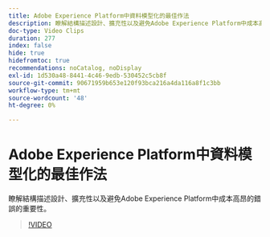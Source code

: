 ```yaml
---
title: Adobe Experience Platform中資料模型化的最佳作法
description: 瞭解結構描述設計、擴充性以及避免Adobe Experience Platform中成本高昂的錯誤的重要性。
doc-type: Video Clips
duration: 277
index: false
hide: true
hidefromtoc: true
recommendations: noCatalog, noDisplay
exl-id: 1d530a48-8441-4c46-9edb-530452c5cb8f
source-git-commit: 90671959b653e120f93bca216a4da116a8f1c3bb
workflow-type: tm+mt
source-wordcount: '48'
ht-degree: 0%

---
```


# Adobe Experience Platform中資料模型化的最佳作法

瞭解結構描述設計、擴充性以及避免Adobe Experience Platform中成本高昂的錯誤的重要性。

<!-- 85_S655_3442541_276_best-practices-for-data-modeling-in-adobe-experience-platform -->
>[!VIDEO](https://video.tv.adobe.com/v/3458291/?learn=on&enablevpops=true)
